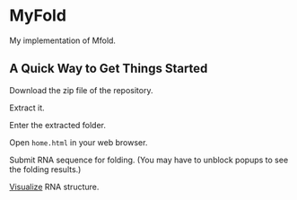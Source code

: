 # MyFold
My implementation of Mfold.

## A Quick Way to Get Things Started

Download the zip file of the repository.

Extract it.

Enter the extracted folder.

Open `home.html` in your web browser.

Submit RNA sequence for folding. (You may have to unblock popups to see the folding results.)

[Visualize](https://rnacanvas.app) RNA structure.
